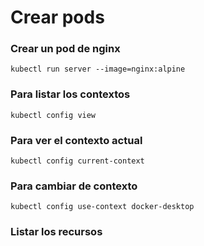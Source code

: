# Crear pods

### Crear un pod de nginx

```
kubectl run server --image=nginx:alpine
```

### Para listar los contextos

```
kubectl config view
```

### Para ver el contexto actual

```
kubectl config current-context
```

### Para cambiar de contexto

```
kubectl config use-context docker-desktop
```

### Listar los recursos

```

```
